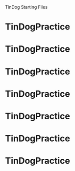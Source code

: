 TinDog Starting Files
# TinDogPractice
# TinDogPractice
# TinDogPractice
# TinDogPractice
# TinDogPractice
# TinDogPractice
# TinDogPractice

